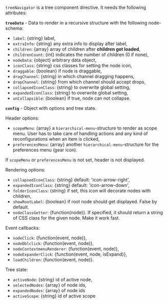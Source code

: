 `treeNavigator` is a tree component directive. It needs the following attributes:

__`treeData`__ - Data to render in a recursive structure with the following node-schema:

  * `label`: {string} label,
  * `extraInfo`: {string} any extra info to display after label,
  * `children`: {array} array of children after __children got loaded__,
  * `childrenCount`: {int} indicates the number of children (0 if none),
  * `nodeData`: {object} arbitrary data object,
  * `iconClass`: {string} css classes for setting the node icon,
  * `draggable`: {boolean} if node is draggable,
  * `dragChannel`: {string} in which channel dragging happens,
  * `dropChannel`: {string} from which channel should accept drops,
  * `collapsedIconClass`: {string} to overwrite global setting,
  * `expandedIconClass`: {string} to overwrite global setting,
  * `unCollapsible`: {boolean} if true, node can not collapse.

__`config`__ - Object with options and tree state.

Header options:

   * `scopeMenu`: {array} a `hierarchical-menu`-structure to render as scope menu. User has to take care of
   handling actions and any kind of reconfigurations when an item is clicked,
   * `preferencesMenu`: {array} another `hierarchical-menu`-structure for the preferences menu (gear icon).

If `scopeMenu` or `preferencesMenu` is not set, header is not displayed.

Rendering options:

   * `collapsedIconClass`: {string} default: 'icon-arrow-right',
   * `expandedIconClass`: {string} default: 'icon-arrow-down',
   * `folderIconClass`: {string} if set, this icon will decorate nodes with children,
   * `showRootLabel`: {boolean} if root node should get displayed. False by default.
   * `nodeClassGetter`: {function(node)}. If specified, it should return a string of CSS class for the given node.
   Make it work fast.

Event callbacks:

   * `nodeClick`: {function(event, node)},
   * `nodeDblclick`: {function(event, node)},
   * `nodeContextmenuRenderer`: {function(event, node)},
   * `nodeExpanderClick`: {function(event, node, isExpand)},
   * `loadChildren`: {function(event, node)}.

Tree state:

   * `activeNode`: {string} id of active node,
   * `selectedNodes`: {array} of node ids,
   * `expandedNodes`: {array} of node ids
   * `activeScope`: {string} id of active scope